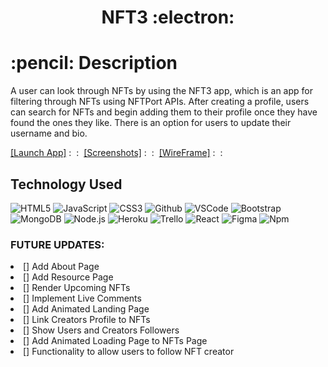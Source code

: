 <h1 align="center">NFT3 :electron:</h1>
<h1>:pencil: Description</h1>
<p> A user can look through NFTs by using the NFT3 app, which is an app for filtering through NFTs using NFTPort APIs. 
    After creating a profile, users can search for NFTs and begin adding them to their profile once they have found the ones they like.
    There is an option for users to update their username and bio.
</p>
<a href="#">[Launch App]<a> :&nbsp :&nbsp
<a href="#">[Screenshots]<a> :&nbsp :&nbsp
<a href="#">[WireFrame]<a> :&nbsp :&nbsp

<h2>Technology Used</h2>

![HTML5](https://img.shields.io/badge/-HTML5-333?style=flat&logo=html5)
![JavaScript](https://img.shields.io/badge/-JavaScript-333?style=flat&logo=javascript) 
![CSS3](https://img.shields.io/badge/-CSS-333?style=flat&logo=css3)
![Github](https://img.shields.io/badge/-GitHub-333?style=flat&logo=github)
![VSCode](https://img.shields.io/badge/-VS_Code-333?style=flat&logo=visualstudio)
![Bootstrap](https://img.shields.io/badge/-Bootstrap-333?style=flat&logo=bootstrap)
![MongoDB](https://img.shields.io/badge/-MongoDB-333?style=flat&logo=mongoDB)
![Node.js](https://img.shields.io/badge/-Node.js-333?style=flat&logo=node.js)
![Heroku](https://img.shields.io/badge/-Heroku-333?style=flat&logo=heroku)
![Trello](https://img.shields.io/badge/-Trello-333?style=flat&logo=trello)
![React](https://img.shields.io/badge/-React-333?style=flat&logo=react)
![Figma](https://img.shields.io/badge/-Figma-333?style=flat&logo=figma)
![Npm](https://img.shields.io/badge/-Npm-333?style=flat&logo=npm)

<h3>FUTURE UPDATES:</h3>
<li>[] Add About Page</li>
<li>[] Add Resource Page</li>
<li>[] Render Upcoming NFTs</li>
<li>[] Implement Live Comments</li>
<li>[] Add Animated Landing Page</li>
<li>[] Link Creators Profile to NFTs</li>
<li>[] Show Users and Creators Followers</li>
<li>[] Add Animated Loading Page to NFTs Page</li>
<li>[] Functionality to allow users to follow NFT creator</li>